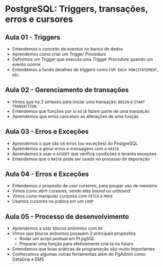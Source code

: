 # PostgreSQL: Triggers, transações, erros e cursores

## Aula 01 - Triggers

- Entendemos o conceito de eventos no banco de dados
- Aprendemos como criar um *Trigger Procedure*
- Definimos um *Trigger* que executa uma *Trigger Procedure* quando um evento ocorre
- Entendemos a fundo detalhes de *triggers* como `FOR EACH ROW|STATEMENT`, etc.

## Aula 02 - Gerenciamento de transações

- Vimos que há 2 sintaxes para iniciar uma transação: `BEGIN` e `START TRANSACTION`
- Entendemos que funções por si só já fazem parte de uma transação
- Aprendemos que erros cancelam as alterações de uma função

## Aula 03 - Erros e Exceções

- Aprendemos o que são os erros (ou exceções) do PostgreSQL
- Aprendemos a gerar erros e mensagens com o `RAISE`
- Aprendemos a usar o `ASSERT` que verifica condições e levanta exceções
- Entendemos que o `RAISE` pode ser usado no processo de depuração

## Aula 04 - Erros e Exceções

- Entendemos o propósito de usar cursores, para poupar uso de memória
- Vimos como abrir cursores, sendo eles *bound* ou *unbound*
- Vimos como manipular cursores com `FETCH` e `MOVE`
- Usamos cursores na prática em um `LOOP`

## Aula 05 - Processo de desenvolvimento

- Aprendemos a usar blocos anônimos com `DO`
- Vimos que blocos anônimos possuem 2 principais propósitos
  - Rodar um script pontual em PLpgSQL
  - Preparar uma função para efetivamente criá-la no futuro
- Entendemos que boas práticas de programação são muito importantes
- Conhecemos algumas outras ferramentas além do PgAdmin como DataGrip e EMS
